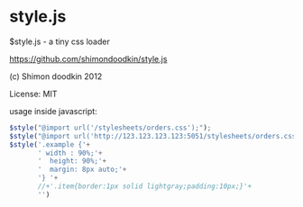style.js
========

$style.js - a tiny css loader

https://github.com/shimondoodkin/style.js

(c) Shimon doodkin 2012

License: MIT

usage inside javascript:

```javascript
$style("@import url('/stylesheets/orders.css');");
$style("@import url('http://123.123.123.123:5051/stylesheets/orders.css');");
$style('.example {'+
       ' width : 90%;'+
       '  height: 90%;'+
       '  margin: 8px auto;'+
       '} '+
       //+'.item{border:1px solid lightgray;padding:10px;}'+
       '')
```
